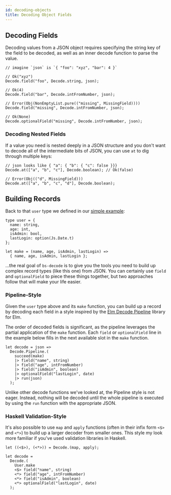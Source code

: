 ```yaml
---
id: decoding-objects
title: Decoding Object Fields
---
```


## Decoding Fields

Decoding values from a JSON object requires specifying the string key of the field to be decoded, as well as an inner decode function to parse the value.

```reasonml
// imagine `json` is `{ "foo": "xyz", "bar": 4 }`

// Ok("xyz")
Decode.field("foo", Decode.string, json);

// Ok(4)
Decode.field("bar", Decode.intFromNumber, json);

// Error(Obj(NonEmptyList.pure(("missing", MissingField))))
Decode.field("missing", Decode.intFromNumber, json);

// Ok(None)
Decode.optionalField("missing", Decode.intFromNumber, json);
```

### Decoding Nested Fields

If a value you need is nested deeply in a JSON structure and you don't want to decode all of the intermediate bits of JSON, you can use `at` to dig through multiple keys:

```reasonml
// json looks like { "a": { "b": { "c": false }}}
Decode.at(["a", "b", "c"], Decode.boolean); // Ok(false)

// Error(Obj(("d", MissingField)))
Decode.at(["a", "b", "c", "d"], Decode.boolean);
```

## Building Records

Back to that `user` type we defined in our [simple example](simple-example.md):

```reasonml
type user = {
  name: string,
  age: int,
  isAdmin: bool,
  lastLogin: option(Js.Date.t)
};

let make = (name, age, isAdmin, lastLogin) =>
  { name, age, isAdmin, lastLogin };
```

...the real goal of `bs-decode` is to give you the tools you need to build up complex record types (like this one) from JSON. You can certainly use `field` and `optionalField` to piece these things together, but two approaches follow that will make your life easier.

### Pipeline-Style

Given the `user` type above and its `make` function, you can build up a record by decoding each field in a style inspired by the [Elm Decode Pipeline](https://package.elm-lang.org/packages/NoRedInk/elm-decode-pipeline/3.0.1/) library for Elm.

The order of decoded fields is significant, as the pipeline leverages the partial application of the `make` function. Each `field` or `optionalField` line in the example below fills in the next available slot in the `make` function.

```reasonml
let decode = json =>
  Decode.Pipeline.(
    succeed(make)
    |> field("name", string)
    |> field("age", intFromNumber)
    |> field("isAdmin", boolean)
    |> optionalField("lastLogin", date)
    |> run(json)
  );
```

Unlike other decode functions we've looked at, the Pipeline style is not eager. Instead, nothing will be decoded until the whole pipeline is executed by using the `run` function with the appropriate JSON.

### Haskell Validation-Style

It's also possible to use `map` and `apply` functions (often in their infix form `<$>` and `<*>`) to build up a larger decoder from smaller ones. This style my look more familiar if you've used validation libraries in Haskell.

```reasonml
let ((<$>), (<*>)) = Decode.(map, apply);

let decode =
  Decode.(
    User.make
    <$> field("name", string)
    <*> field("age", intFromNumber)
    <*> field("isAdmin", boolean)
    <*> optionalField("lastLogin", date)
  );
```
